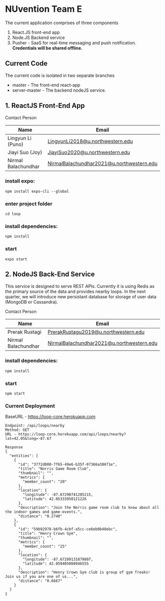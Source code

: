 # NUvention Team E
The current application comprises of three components
1. React.JS front-end app
2. Node.JS Backend service
3. Pusher - SaaS for real-time messaging and push notification. **Credentials will be shared offline.**

## Current Code
The current code is isolated in two separate branches
* master - The front-end react-app
* server-master - The backend nodeJS service.

## 1. ReactJS Front-End App
Contact Person

| Name | Email |
| ----------------------|-----------------------------------------|
| Lingyun Li (Puno) | LingyunLi2018@u.northwestern.edu |
| Jiayi Suo (Joy) | JiayiSuo2020@u.northwestern.edu |
| Nirmal Balachundhar | NirmalBalachundhar2021@u.northwestern.edu |

### install expo:
```
npm install expo-cli --global
```
### enter project folder
```
cd loop 
```
### install dependencies:
```
npm install
```
### start
```
expo start
```

## 2. NodeJS Back-End Service
This service is designed to serve REST APIs. Currently it is using Redis as the primary source of the data and provides nearby loops. In the next quarter, we will introduce new persistant database for storage of user data (MongoDB or Cassandra).

Contact Person

| Name | Email |
| ----------------------|-----------------------------------------|
| Prerak Rustagi | PrerakRustagu2019@u.northwestern.edu |
| Nirmal Balachundhar | NirmalBalachundhar2021@u.northwestern.edu |

### install dependencies:
```
npm install
```

### start
```
npm start
```

### Current Deployment
BaseURL - https://loop-core.herokuapp.com

```
Endpoint: /api/loops/nearby
Method: GET
URL - https://loop-core.herokuapp.com/api/loops/nearby?lat=42.05&long=-87.67

Response 
{
  "entities": [
    {
      "id": "3772d000-7f65-49e6-b35f-07366a386f1e",
      "title": "Norris Game Room Club",
      "thumbnail": "",
      "metrics": {
        "member_count": "20"
      },
      "location": {
        "longitude": -87.67290741205215,
        "latitude": 42.05333950121226
      },
      "description": "Join the Norris game room club to know about all the indoor games and game-events.",
      "distance": "0.2748"
    },
    {
      "id": "59b92978-b6fb-4cbf-a5cc-ce6eb0b48ebc",
      "title": "Henry Crown Gym",
      "thumbnail": "",
      "metrics": {
        "member_count": "25"
      },
      "location": {
        "longitude": -87.67289131879807,
        "latitude": 42.059405088946555
      },
      "description": "Henry Crown Gym club is group of gym freaks! Join us if you are one of us...",
      "distance": "0.6667"
    }
  ]
}
```
